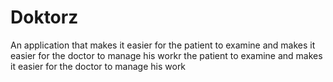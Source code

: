 # Doktorz
An application that makes it easier for the patient to examine and makes it easier for the doctor to manage his workr the patient to examine and makes it easier for the doctor to manage his work
